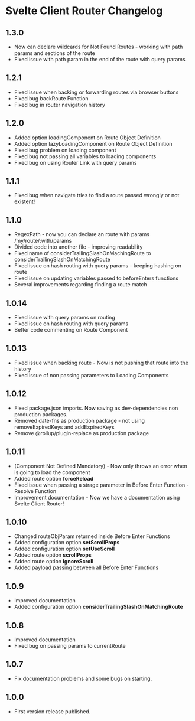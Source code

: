 # Svelte Client Router Changelog

## 1.3.0

- Now can declare wildcards for Not Found Routes - working with path params and sections of the route
- Fixed issue with path param in the end of the route with query params

## 1.2.1

- Fixed issue when backing or forwarding routes via browser buttons
- Fixed bug backRoute Function
- Fixed bug in router navigation history

## 1.2.0

- Added option loadingComponent on Route Object Definition
- Added option lazyLoadingComponent on Route Object Definition
- Fixed bug problem on loading component
- Fixed bug not passing all variables to loading components
- Fixed bug on using Router Link with query params

## 1.1.1

- Fixed bug when navigate tries to find a route passed wrongly or not existent!

## 1.1.0

- RegexPath - now you can declare an route with params /my/route/:with/params
- Divided code into another file - improving readability
- Fixed name of considerTrailingSlashOnMachingRoute to considerTrailingSlashOnMatchingRoute
- Fixed issue on hash routing with query params - keeping hashing on route
- Fixed issue on updating variables passed to beforeEnters functions
- Several improvements regarding finding a route match

## 1.0.14

- Fixed issue with query params on routing
- Fixed issue on hash routing with query params
- Better code commenting on Route Component

## 1.0.13

- Fixed issue when backing route - Now is not pushing that route into the history
- Fixed issue of non passing parameters to Loading Components

## 1.0.12

- Fixed package.json imports. Now saving as dev-dependencies non production packages.
- Removed date-fns as production package - not using removeExpiredKeys and addExpiredKeys
- Remove @rollup/plugin-replace as production package

## 1.0.11

- (Component Not Defined Mandatory) - Now only throws an error when is going to load the component
- Added route option <b>forceReload</b>
- Fixed issue when passing a strage parameter in Before Enter Function - Resolve Function
- Improvement documentation - Now we have a documentation using Svelte Client Router!

## 1.0.10

- Changed routeObjParam returned inside Before Enter Functions 
- Added configuration option <b>setScrollProps</b>
- Added configuration option <b>setUseScroll</b>
- Added route option <b>scrollProps</b>
- Added route option <b>ignoreScroll</b>
- Added payload passing between all Before Enter Functions

## 1.0.9

- Improved documentation
- Added configuration option <b>considerTrailingSlashOnMatchingRoute</b>

## 1.0.8

- Improved documentation
- Fixed bug on passing params to currentRoute

## 1.0.7

- Fix documentation problems and some bugs on starting.

## 1.0.0

- First version release published.